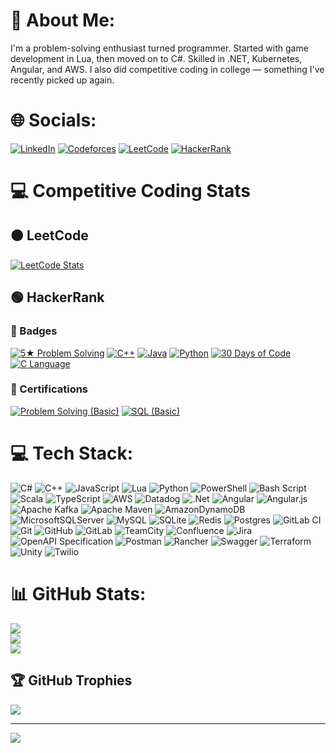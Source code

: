 # 💫 About Me:
I'm a problem-solving enthusiast turned programmer.
Started with game development in Lua, then moved on to C#.
Skilled in .NET, Kubernetes, Angular, and AWS.
I also did competitive coding in college — something I've recently picked up again.

# 🌐 Socials:
[![LinkedIn](https://img.shields.io/badge/LinkedIn-%230077B5.svg?logo=linkedin&logoColor=white)](https://www.linkedin.com/in/k-p-safvan/) 
[![Codeforces](https://img.shields.io/badge/Codeforces-%231F8ACB.svg?logo=codeforces&logoColor=white)](https://codeforces.com/profile/Shibu3520) 
[![LeetCode](https://img.shields.io/badge/LeetCode-%23FFA116.svg?logo=leetcode&logoColor=white)](https://leetcode.com/u/shibu3520) 
[![HackerRank](https://img.shields.io/badge/HackerRank-%232EC866.svg?logo=hackerrank&logoColor=white)](https://www.hackerrank.com/profile/safvankpmes) 

# 💻 Competitive Coding Stats
## 🟠 LeetCode

[![LeetCode Stats](https://leetcard.jacoblin.cool/shibu3520)](https://leetcode.com/shibu3520)

## 🟢 HackerRank

### 🏅 Badges

[![5★ Problem Solving](https://img.shields.io/badge/HackerRank-5★_Problem_Solving-brightgreen?logo=hackerrank)](https://www.hackerrank.com/safvankpmes)
[![C++](https://img.shields.io/badge/HackerRank-C++-yellow?logo=hackerrank)](https://www.hackerrank.com/safvankpmes)
[![Java](https://img.shields.io/badge/HackerRank-Java-red?logo=hackerrank)](https://www.hackerrank.com/safvankpmes)
[![Python](https://img.shields.io/badge/HackerRank-Python-blue?logo=hackerrank)](https://www.hackerrank.com/safvankpmes)
[![30 Days of Code](https://img.shields.io/badge/HackerRank-30_Days_of_Code-purple?logo=hackerrank)](https://www.hackerrank.com/safvankpmes)
[![C Language](https://img.shields.io/badge/HackerRank-C_Language-orange?logo=hackerrank)](https://www.hackerrank.com/safvankpmes)

### 📜 Certifications

[![Problem Solving (Basic)](https://img.shields.io/badge/Certificate-Problem_Solving_(Basic)-brightgreen?logo=hackerrank)](https://www.hackerrank.com/certificates/e07ba47b6a69)
[![SQL (Basic)](https://img.shields.io/badge/Certificate-SQL_(Basic)-blue?logo=hackerrank)](https://www.hackerrank.com/certificates/0b5f9440cba3)



# 💻 Tech Stack:
![C#](https://img.shields.io/badge/c%23-%23239120.svg?style=for-the-badge&logo=csharp&logoColor=white) ![C++](https://img.shields.io/badge/c++-%2300599C.svg?style=for-the-badge&logo=c%2B%2B&logoColor=white) ![JavaScript](https://img.shields.io/badge/javascript-%23323330.svg?style=for-the-badge&logo=javascript&logoColor=%23F7DF1E) ![Lua](https://img.shields.io/badge/lua-%232C2D72.svg?style=for-the-badge&logo=lua&logoColor=white) ![Python](https://img.shields.io/badge/python-3670A0?style=for-the-badge&logo=python&logoColor=ffdd54) ![PowerShell](https://img.shields.io/badge/PowerShell-%235391FE.svg?style=for-the-badge&logo=powershell&logoColor=white) ![Bash Script](https://img.shields.io/badge/bash_script-%23121011.svg?style=for-the-badge&logo=gnu-bash&logoColor=white) ![Scala](https://img.shields.io/badge/scala-%23DC322F.svg?style=for-the-badge&logo=scala&logoColor=white) ![TypeScript](https://img.shields.io/badge/typescript-%23007ACC.svg?style=for-the-badge&logo=typescript&logoColor=white) ![AWS](https://img.shields.io/badge/AWS-%23FF9900.svg?style=for-the-badge&logo=amazon-aws&logoColor=white) ![Datadog](https://img.shields.io/badge/datadog-%23632CA6.svg?style=for-the-badge&logo=datadog&logoColor=white) ![.Net](https://img.shields.io/badge/.NET-5C2D91?style=for-the-badge&logo=.net&logoColor=white) ![Angular](https://img.shields.io/badge/angular-%23DD0031.svg?style=for-the-badge&logo=angular&logoColor=white) ![Angular.js](https://img.shields.io/badge/angular.js-%23E23237.svg?style=for-the-badge&logo=angularjs&logoColor=white) ![Apache Kafka](https://img.shields.io/badge/Apache%20Kafka-000?style=for-the-badge&logo=apachekafka) ![Apache Maven](https://img.shields.io/badge/Apache%20Maven-C71A36?style=for-the-badge&logo=Apache%20Maven&logoColor=white) ![AmazonDynamoDB](https://img.shields.io/badge/Amazon%20DynamoDB-4053D6?style=for-the-badge&logo=Amazon%20DynamoDB&logoColor=white) ![MicrosoftSQLServer](https://img.shields.io/badge/Microsoft%20SQL%20Server-CC2927?style=for-the-badge&logo=microsoft%20sql%20server&logoColor=white) ![MySQL](https://img.shields.io/badge/mysql-4479A1.svg?style=for-the-badge&logo=mysql&logoColor=white) ![SQLite](https://img.shields.io/badge/sqlite-%2307405e.svg?style=for-the-badge&logo=sqlite&logoColor=white) ![Redis](https://img.shields.io/badge/redis-%23DD0031.svg?style=for-the-badge&logo=redis&logoColor=white) ![Postgres](https://img.shields.io/badge/postgres-%23316192.svg?style=for-the-badge&logo=postgresql&logoColor=white) ![GitLab CI](https://img.shields.io/badge/gitlab%20CI-%23181717.svg?style=for-the-badge&logo=gitlab&logoColor=white) ![Git](https://img.shields.io/badge/git-%23F05033.svg?style=for-the-badge&logo=git&logoColor=white) ![GitHub](https://img.shields.io/badge/github-%23121011.svg?style=for-the-badge&logo=github&logoColor=white) ![GitLab](https://img.shields.io/badge/gitlab-%23181717.svg?style=for-the-badge&logo=gitlab&logoColor=white) ![TeamCity](https://img.shields.io/badge/teamcity-000000.svg?style=for-the-badge&logo=teamcity&logoColor=white) ![Confluence](https://img.shields.io/badge/confluence-%23172BF4.svg?style=for-the-badge&logo=confluence&logoColor=white) ![Jira](https://img.shields.io/badge/jira-%230A0FFF.svg?style=for-the-badge&logo=jira&logoColor=white) ![OpenAPI Specification](https://img.shields.io/badge/openapiinitiative-%23000000.svg?style=for-the-badge&logo=openapiinitiative&logoColor=white) ![Postman](https://img.shields.io/badge/Postman-FF6C37?style=for-the-badge&logo=postman&logoColor=white) ![Rancher](https://img.shields.io/badge/rancher-%230075A8.svg?style=for-the-badge&logo=rancher&logoColor=white) ![Swagger](https://img.shields.io/badge/-Swagger-%23Clojure?style=for-the-badge&logo=swagger&logoColor=white) ![Terraform](https://img.shields.io/badge/terraform-%235835CC.svg?style=for-the-badge&logo=terraform&logoColor=white) ![Unity](https://img.shields.io/badge/unity-%23000000.svg?style=for-the-badge&logo=unity&logoColor=white) ![Twilio](https://img.shields.io/badge/Twilio-F22F46?style=for-the-badge&logo=Twilio&logoColor=white)
# 📊 GitHub Stats:
![](https://github-readme-stats.vercel.app/api?username=kpsafvan&theme=dark&hide_border=false&include_all_commits=false&count_private=false)<br/>
![](https://nirzak-streak-stats.vercel.app/?user=kpsafvan&theme=dark&hide_border=false)<br/>
![](https://github-readme-stats.vercel.app/api/top-langs/?username=kpsafvan&theme=dark&hide_border=false&include_all_commits=false&count_private=false&layout=compact)

## 🏆 GitHub Trophies
![](https://github-profile-trophy.vercel.app/?username=kpsafvan&theme=radical&no-frame=true&no-bg=false&margin-w=4)

---
[![](https://visitcount.itsvg.in/api?id=kpsafvan&icon=0&color=0)](https://visitcount.itsvg.in)

<!-- Proudly created with GPRM ( https://gprm.itsvg.in ) -->
